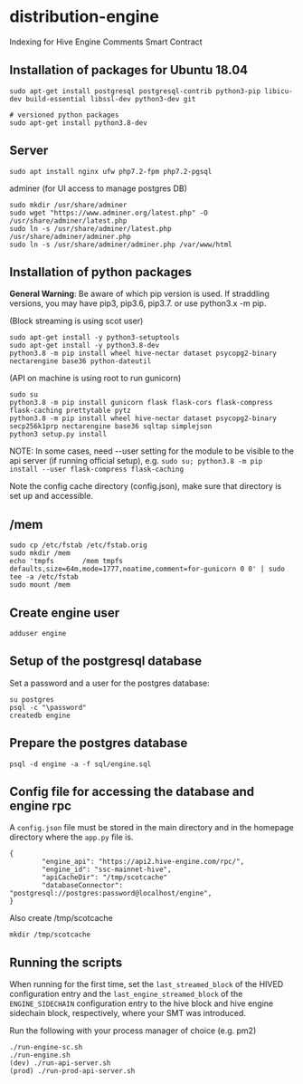 # distribution-engine
Indexing for Hive Engine Comments Smart Contract

## Installation of packages for Ubuntu 18.04

```
sudo apt-get install postgresql postgresql-contrib python3-pip libicu-dev build-essential libssl-dev python3-dev git

# versioned python packages
sudo apt-get install python3.8-dev
```

## Server

```
sudo apt install nginx ufw php7.2-fpm php7.2-pgsql
```
adminer (for UI access to manage postgres DB)
```
sudo mkdir /usr/share/adminer
sudo wget "https://www.adminer.org/latest.php" -O /usr/share/adminer/latest.php
sudo ln -s /usr/share/adminer/latest.php /usr/share/adminer/adminer.php
sudo ln -s /usr/share/adminer/adminer.php /var/www/html
```

## Installation of python packages

**General Warning**: Be aware of which pip version is used. If straddling versions, you may have pip3, pip3.6, pip3.7. or use python3.x -m pip.

(Block streaming is using scot user)
```
sudo apt-get install -y python3-setuptools
sudo apt-get install -y python3.8-dev
python3.8 -m pip install wheel hive-nectar dataset psycopg2-binary nectarengine base36 python-dateutil
```

(API on machine is using root to run gunicorn)
```
sudo su
python3.8 -m pip install gunicorn flask flask-cors flask-compress flask-caching prettytable pytz 
python3.8 -m pip install wheel hive-nectar dataset psycopg2-binary secp256k1prp nectarengine base36 sqltap simplejson
python3 setup.py install
```

NOTE: In some cases, need --user setting for the module to be visible to the api server (if running official setup),
e.g. `sudo su; python3.8 -m pip install --user flask-compress flask-caching`

Note the config cache directory (config.json), make sure that directory is set up and accessible.

## /mem
```
sudo cp /etc/fstab /etc/fstab.orig
sudo mkdir /mem
echo 'tmpfs       /mem tmpfs defaults,size=64m,mode=1777,noatime,comment=for-gunicorn 0 0' | sudo tee -a /etc/fstab
sudo mount /mem
```

## Create engine user
```
adduser engine
```

## Setup of the postgresql database

Set a password and a user for the postgres database:

```
su postgres
psql -c "\password"
createdb engine
```

## Prepare the postgres database
```
psql -d engine -a -f sql/engine.sql
```

## Config file for accessing the database and engine rpc
A `config.json` file must be stored in the main directory and in the homepage directory where the `app.py` file is.
```
{
        "engine_api": "https://api2.hive-engine.com/rpc/",
        "engine_id": "ssc-mainnet-hive",
        "apiCacheDir": "/tmp/scotcache"
        "databaseConnector": "postgresql://postgres:password@localhost/engine",
}
```

Also create /tmp/scotcache

```
mkdir /tmp/scotcache
```

## Running the scripts

When running for the first time, set the `last_streamed_block` of the HIVED configuration entry
and the `last_engine_streamed_block` of the `ENGINE_SIDECHAIN` configuration entry
to the hive block and hive engine sidechain block, respectively, where your SMT was introduced.

Run the following with your process manager of choice (e.g. pm2)
```
./run-engine-sc.sh
./run-engine.sh
(dev) ./run-api-server.sh
(prod) ./run-prod-api-server.sh
```
